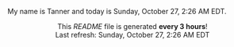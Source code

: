 My name is Tanner and today is Sunday, October 27, 2:26 AM EDT.

<p align="center">This <i>README</i> file is generated <b>every 3 hours</b>!</br>Last refresh: Sunday, October 27, 2:26 AM EDT<br /></p>
